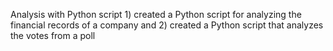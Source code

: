 Analysis with Python script 1) created a Python script for analyzing the financial records of a company and 2) created a Python script that analyzes the votes from a poll
